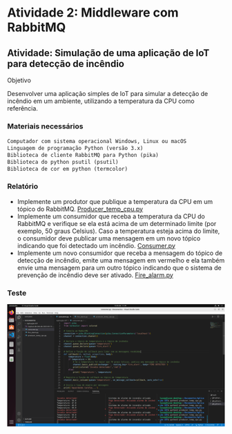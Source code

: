 # Atividade 2: Middleware com RabbitMQ

## Atividade: Simulação de uma aplicação de IoT para detecção de incêndio

Objetivo

Desenvolver uma aplicação simples de IoT para simular a detecção de incêndio em um ambiente, utilizando a temperatura da CPU como referência.

### Materiais necessários

    Computador com sistema operacional Windows, Linux ou macOS
    Linguagem de programação Python (versão 3.x)
    Biblioteca de cliente RabbitMQ para Python (pika)
    Biblioteca do python psutil (psutil)
    Biblioteca de cor em python (termcolor)

### Relatório

- Implemente um produtor que publique a temperatura da CPU em um tópico do RabbitMQ. [Producer_temp_cpu.py](Middeware%20RabbitMQ/producer_temp_cpu.py)
- Implemente um consumidor que receba a temperatura da CPU do RabbitMQ e verifique se ela está acima de um determinado limite (por exemplo, 50 graus Celsius). Caso a temperatura esteja acima do limite, o consumidor deve publicar uma mensagem em um novo tópico indicando que foi detectado um incêndio. [Consumer.py](Middeware%20RabbitMQ/consumer.py)
- Implemente um novo consumidor que receba a mensagem do tópico de detecção de incêndio, emite uma mensagem em vermelho e ela também envie uma mensagem para um outro tópico indicando que o sistema de prevenção de incêndio deve ser ativado. [Fire_alarm.py](Middeware%20RabbitMQ/fire_alarm.py)
    
### Teste 
![Captura de tela de 2023-04-13 11-39-20.png](https://github.com/Lucasx10/Sistemas-Distribuidos-2023.1/blob/main/Middeware%20RabbitMQ/Captura%20de%20tela%20de%202023-04-13%2011-39-20.png)
